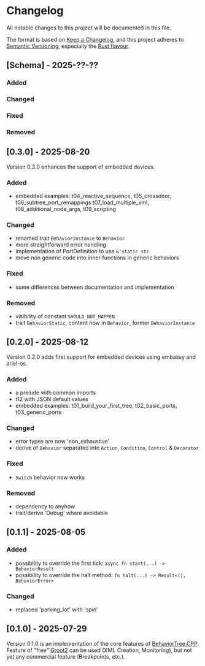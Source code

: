 # Changelog

All notable changes to this project will be documented in this file.

The format is based on [Keep a Changelog](https://keepachangelog.com/en/1.0.0/),
and this project adheres to [Semantic Versioning](https://semver.org/spec/v2.0.0.html),
especially the [Rust flavour](https://doc.rust-lang.org/cargo/reference/semver.html).

## [Schema] - 2025-??-??

### Added

### Changed

### Fixed

### Removed

## [0.3.0] - 2025-08-20

Version 0.3.0 enhances the support of embedded devices.

### Added
- embedded examples:
  t04_reactive_sequence, t05_crossdoor, t06_subtree_port_remappings
  t07_load_multiple_xml, t08_additional_node_args, t09_scripting

### Changed
- renamed trait `BehaviorInstance` to `Behavior`
- more straightforward error handling
- implementation of PortDefinition to use `&'static str`
- move non generic code into inner functions in generic behaviors

### Fixed
- some differences between documentation and implementation

### Removed
- visibility of constant `SHOULD_NOT_HAPPEN`
- trait `BehaviorStatic`, content now in `Behavior`, former `BehaviorInstance`

## [0.2.0] - 2025-08-12

Version 0.2.0 adds first support for embedded devices using embassy and ariel-os.

### Added
- a prelude with common imports
- t12 with JSON default values
- embedded examples: t01_build_your_first_tree, t02_basic_ports, t03_generic_ports

### Changed
- error types are now 'non_exhaustive'
- derive of `Behavior` separated into `Action`, `Condition`, `Control` & `Decorator`

### Fixed
- `Switch` behavior now works

### Removed
- dependency to anyhow
- trait/derive 'Debug' where avoidable

## [0.1.1] - 2025-08-05

### Added
- possibility to override the first tick: `async fn start(...) -> BehaviorResult`
- possibility to override the halt method: `fn halt(...) -> Result<(), BehaviorError>`

### Changed
- replaced 'parking_lot' with 'spin'

## [0.1.0] - 2025-07-29

Version 0.1.0 is an implementation of the core features of [BehaviorTree.CPP](https://www.behaviortree.dev/).
Feature of "free" [Groot2](https://www.behaviortree.dev/groot) can be used (XML Creation, Monitoring), but not yet any commercial feature (Breakpoints, etc.).